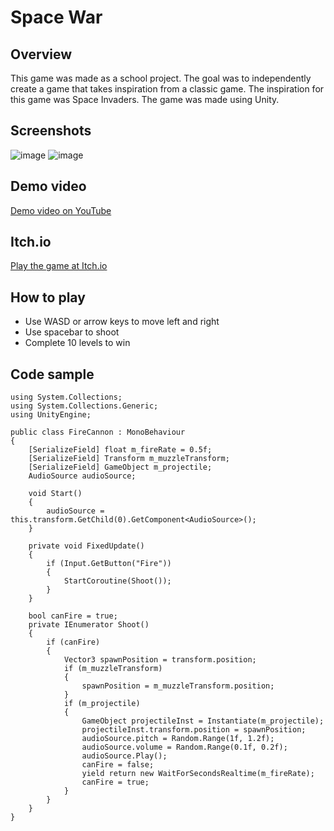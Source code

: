 # Space War

## Overview
This game was made as a school project. The goal was to independently create a game that takes inspiration from a classic game. The inspiration for this game was Space Invaders. The game was made using Unity.

## Screenshots
![image](https://github.com/MariaWeckstrom/PortfolioProject1/assets/111729331/689a6b14-9f7a-4216-b414-60c5526824ec)
![image](https://github.com/MariaWeckstrom/PortfolioProject1/assets/111729331/3f45cfe3-642c-42db-9496-bb8e2780cdc7)

## Demo video
[Demo video on YouTube](https://youtu.be/gB-jNkPDpsw)

## Itch.io
[Play the game at Itch.io](https://mariaweckstrom.itch.io/space-war)

## How to play
- Use WASD or arrow keys to move left and right
- Use spacebar to shoot
- Complete 10 levels to win


## Code sample
```
using System.Collections;
using System.Collections.Generic;
using UnityEngine;

public class FireCannon : MonoBehaviour
{
    [SerializeField] float m_fireRate = 0.5f;
    [SerializeField] Transform m_muzzleTransform;
    [SerializeField] GameObject m_projectile;
    AudioSource audioSource;

    void Start()
    {
        audioSource = this.transform.GetChild(0).GetComponent<AudioSource>();
    }

    private void FixedUpdate()
    {
        if (Input.GetButton("Fire"))
        {
            StartCoroutine(Shoot());
        }
    }

    bool canFire = true;
    private IEnumerator Shoot()
    {
        if (canFire)
        {
            Vector3 spawnPosition = transform.position;
            if (m_muzzleTransform)
            {
                spawnPosition = m_muzzleTransform.position;
            }
            if (m_projectile)
            {
                GameObject projectileInst = Instantiate(m_projectile);
                projectileInst.transform.position = spawnPosition;
                audioSource.pitch = Random.Range(1f, 1.2f);
                audioSource.volume = Random.Range(0.1f, 0.2f);
                audioSource.Play();
                canFire = false;
                yield return new WaitForSecondsRealtime(m_fireRate);
                canFire = true;
            }
        }
    }
}
```
